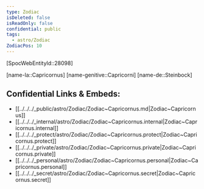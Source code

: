 ```yaml
---
type: Zodiac
isDeleted: false
isReadOnly: false
confidential: public
tags:
  - astro/Zodiac
ZodiacPos: 10
---
```

[SpocWebEntityId::28098]



[name-la::Capricornus]
[name-genitive::Capricorni]
[name-de::Steinbock]


## Confidential Links & Embeds: 
- [[../../../_public/astro/Zodiac/Zodiac~Capricornus.md|Zodiac~Capricornus]] 
- [[../../../_internal/astro/Zodiac/Zodiac~Capricornus.internal|Zodiac~Capricornus.internal]] 
- [[../../../_protect/astro/Zodiac/Zodiac~Capricornus.protect|Zodiac~Capricornus.protect]] 
- [[../../../_private/astro/Zodiac/Zodiac~Capricornus.private|Zodiac~Capricornus.private]] 
- [[../../../_personal/astro/Zodiac/Zodiac~Capricornus.personal|Zodiac~Capricornus.personal]] 
- [[../../../_secret/astro/Zodiac/Zodiac~Capricornus.secret|Zodiac~Capricornus.secret]] 
